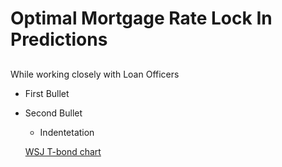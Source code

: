 # Optimal Mortgage Rate Lock In Predictions 
## 

While working closely with Loan Officers 

- First Bullet
- Second Bullet
  - Indentetation 
  
  [WSJ T-bond chart](https://www.wsj.com/market-data/quotes/bond/BX/TMUBMUSD10Y?mod=hp_mds)
